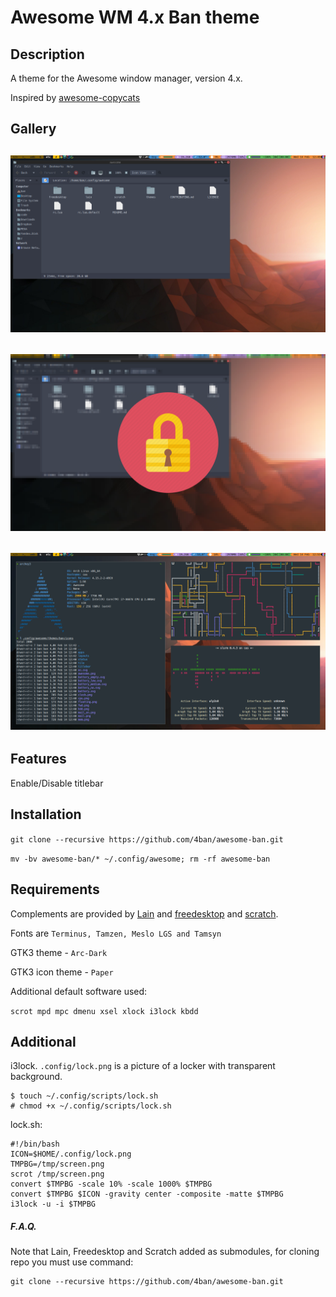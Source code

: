 # Awesome WM 4.x Ban theme

## Description
A theme for the Awesome window manager, version 4.x.

Inspired by [awesome-copycats](https://github.com/lcpz/awesome-copycats)

## Gallery

![](https://github.com/4ban/awesome-ban/raw/master/themes/ban/screenshots/screen1.png)
---

![](https://github.com/4ban/awesome-ban/raw/master/themes/ban/screenshots/screen2.png)
---

![](https://github.com/4ban/awesome-ban/raw/master/themes/ban/screenshots/screen3.png)
---

## Features

Enable/Disable titlebar

## Installation

`git clone --recursive https://github.com/4ban/awesome-ban.git`

`mv -bv awesome-ban/* ~/.config/awesome; rm -rf awesome-ban`

## Requirements
Complements are provided by [Lain](https://github.com/lcpz/lain) and [freedesktop](https://github.com/lcpz/freedesktop) and [scratch](https://github.com/proteansec/awesome-scratch).

Fonts are `Terminus, Tamzen, Meslo LGS and Tamsyn`

GTK3 theme - `Arc-Dark`

GTK3 icon theme - `Paper`

Additional default software used:

`scrot mpd mpc dmenu xsel xlock i3lock kbdd`

## Additional
i3lock.
`.config/lock.png` is a picture of a locker with transparent background.

```
$ touch ~/.config/scripts/lock.sh
# chmod +x ~/.config/scripts/lock.sh
```

lock.sh:
```
#!/bin/bash
ICON=$HOME/.config/lock.png
TMPBG=/tmp/screen.png
scrot /tmp/screen.png
convert $TMPBG -scale 10% -scale 1000% $TMPBG
convert $TMPBG $ICON -gravity center -composite -matte $TMPBG
i3lock -u -i $TMPBG
```

##### F.A.Q.

Note that Lain, Freedesktop and Scratch added as submodules, for cloning repo you must use command:
```
git clone --recursive https://github.com/4ban/awesome-ban.git
```
